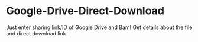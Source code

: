 # Google-Drive-Direct-Download
Just enter sharing link/ID of Google Drive and Bam! Get details about the file and direct download link.
